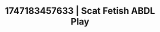 ---
categories:
- Anal
- Glowing skin
- Punk lovers
- Neon-lit seduction
- Pleasure mapping
image: /assets/images/1747183457633.jpg
layout: post
seo:
  description: Featured content with sensual Scat Fetish, ABDL Play. HD images available.
  keywords: Scat Fetish, ABDL Play
  og_image: /assets/images/1747183457633.jpg
  schema_type: VisualArtwork
tags:
- ABDL Play
- '#1747183457633'
- Scat Fetish
title: 1747183457633 | Scat Fetish ABDL Play
---